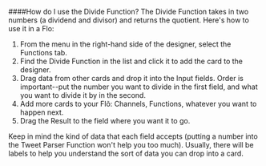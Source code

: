 ####How do I use the Divide Function?
The Divide Function takes in two numbers (a dividend and divisor) and returns the quotient. Here's how to use it in a Flo:

1. From the menu in the right-hand side of the designer, select the Functions tab.
2. Find the Divide Function in the list and click it to add the card to the designer. 
3. Drag data from other cards and drop it into the Input fields. Order is important--put the number you want to divide in the first field, and what you want to divide it by in the second.
4. Add more cards to your Flõ: Channels, Functions, whatever you want to happen next. 
5. Drag the Result to the field where you want it to go. 

Keep in mind the kind of data that each field accepts (putting a number into the Tweet Parser Function won't help you too much). Usually, there will be labels to help you understand the sort of data you can drop into a card. 